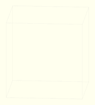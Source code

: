 <!DOCTYPE html PUBLIC "-//W3C//DTD XHTML 1.0 Strict//EN" "http://www.w3.org/TR/xhtml1/DTD/xhtml1-strict.dtd">
<html>
<head>
	<meta http-equiv="Content-Type" content="text/html; charset=UTF-8">
	<title>给可可爱爱的馨儿</title>
	<script type="text/javascript" src="js/jquery.min.js"></script>
	<script type="text/javascript" src="js/jscex.min.js"></script>
	<script type="text/javascript" src="js/jscex-parser.js"></script>
	<script type="text/javascript" src="js/jscex-jit.js"></script>
	<script type="text/javascript" src="js/jscex-builderbase.min.js"></script>
	<script type="text/javascript" src="js/jscex-async.min.js"></script>
	<script type="text/javascript" src="js/jscex-async-powerpack.min.js"></script>
	<script type="text/javascript" src="js/functions.js" charset="utf-8"></script>
	<script type="text/javascript" src="js/love.js" charset="utf-8"></script>
　　<link rel="shortcut icon" href="images/love.ico"/>
	<link rel="bookmark" href="/mages/love.ico"/>
    <style type="text/css">
		body{margin:0;padding:0;background:#ffe;font-size:14px;font-family:'微软雅黑','宋体',sans-serif;color:#231F20;overflow:auto}
		a{color:#000;font-size:14px;}
		#main{width:100%;}
		#wrap{position:relative;margin:0 auto;width:1100px;height:680px;margin-top:10px;}
		#text{width:400px;height:425px;left:60px;top:80px;position:absolute;}
		#code{display:none;font-size:16px;}
		#clock-box{position:absolute;left:60px;top:550px;font-size:28px;display:none;}
		#clock-box a{font-size:28px;text-decoration:none;}
		#clock{margin-left:48px;}
		#clock .digit{font-size:64px;}
		#canvas{margin:0 auto;width:1100px;height:680px;}
		#error{margin:0 auto;text-align:center;margin-top:60px;display:none;}
		.hand{cursor:pointer;}
		.say{margin-left:5px;}
		.space{margin-right:150px;}
	</style>
</head>
<body>
	<audio id="bgm" src="raw/love.mp3" type="audio/mpeg" loop="loop">无法加载BGM</audio>
	<div id="main">
		<div id="wrap">
			<div id="text">
				<div id="code">
					<font color="#FF0000">
						<span class="say">一生有你的陪伴</span><br>
						<span class="say">便是最幸运的事</span><br>
						<span class="say">遇见你</span><br>
						<span class="say">这辈子从没想过要放弃你</span><br>
						<span class="say">我只要你陪我一起走过剩下日子</span><br>
						<span class="say">星星会说话</span><br>
						<span class="say">石头会开花</span><br>
						<span class="say">穿过夏天的栅栏和冬天的风雪过后</span><br>
						<span class="say">你终会抵达</span><br>
						<span class="say">如果全世界都对你恶意相加</span><br>
						<span class="say">我就对你说上一世情话</span><br>
					</font>
				</div>
			</div>
			<div id="clock-box">
				<span><font color="#666666">小可爱，我们相识已经是</font></span>
				<div id="clock"></div>
			</div>
			<canvas id="canvas" width="1100" height="680"></canvas>
		</div>
	</div>
	<script>
	// 以上内容不要修改


	// 2016 是 年
	var year = 2021;
	// 2 是 月
    var month = 4;
    // 2 是 日
    var day = 21;
    // 这是小时
    var hour = 12;
    // 这是分钟
    var minute = 36;
    // 这是秒
    var second = 0;

    // 以下内容不要修改
    var auto_load = true;
    var auto_load_delay = 1000;
	(
	function() {
    var canvas = $('#canvas');
	var bgm = document.getElementById('bgm');
    var width = canvas.width();
    var height = canvas.height();
    canvas.attr("width", width);
    canvas.attr("height", height);
    var opts = {
        seed: {
            x: width / 2 - 20,
            color: "rgb(190, 26, 37)",
            scale: 2
        },
        branch: [[535, 680, 570, 250, 500, 200, 30, 100, [[540, 500, 455, 417, 340, 400, 13, 100, [[450, 435, 434, 430, 394, 395, 2, 40]]], [550, 445, 600, 356, 680, 345, 12, 100, [[578, 400, 648, 409, 661, 426, 3, 80]]], [539, 281, 537, 248, 534, 217, 3, 40], [546, 397, 413, 247, 328, 244, 9, 80, [[427, 286, 383, 253, 371, 205, 2, 40], [498, 345, 435, 315, 395, 330, 4, 60]]], [546, 357, 608, 252, 678, 221, 6, 100, [[590, 293, 646, 277, 648, 271, 2, 80]]]]]],
        bloom: {
            num: 700,
            width: 1080,
            height: 650,
        },
        footer: {
            width: 1200,
            height: 5,
            speed: 10,
        }
    };
    var tree = new Tree(canvas[0], width, height, opts);
    var seed = tree.seed;
    var foot = tree.footer;
    var hold = 1;
 
    canvas.click(function(e) {
        var offset = canvas.offset(),
        x,
        y;
        x = e.pageX - offset.left;
        y = e.pageY - offset.top;
        if (seed.hover(x, y)) {
            hold = 0;
            canvas.unbind("click");
            canvas.unbind("mousemove");
            canvas.removeClass('hand');
			bgm.play();
        }
    }).mousemove(function(e) {
        var offset = canvas.offset(),
        x,
        y;
        x = e.pageX - offset.left;
        y = e.pageY - offset.top;
        canvas.toggleClass('hand', seed.hover(x, y));
    });
    var seedAnimate = eval(Jscex.compile("async",
    function() {
        seed.draw();
        if(auto_load){
            hold = 0;
        }
        while (hold) {
            $await(Jscex.Async.sleep(10));
        }
        while (seed.canScale()) {
            seed.scale(0.95);
            $await(Jscex.Async.sleep(10));
        }
        while (seed.canMove()) {
            seed.move(0, 2);
            foot.draw();
            $await(Jscex.Async.sleep(10));
        }
    }));
    var growAnimate = eval(Jscex.compile("async",
    function() {
        do {
            tree.grow();
            $await(Jscex.Async.sleep(10));
        } while ( tree . canGrow ());
    }));
    var flowAnimate = eval(Jscex.compile("async",
    function() {
        do {
            tree.flower(2);
            $await(Jscex.Async.sleep(10));
        } while ( tree . canFlower ());
    }));
    var moveAnimate = eval(Jscex.compile("async",
    function() {
        tree.snapshot("p1", 240, 0, 610, 680);
        while (tree.move("p1", 500, 0)) {
            foot.draw();
            $await(Jscex.Async.sleep(10));
        }
        foot.draw();
        tree.snapshot("p2", 500, 0, 610, 680);
        canvas.parent().css("background", "url(" + tree.toDataURL('image/png') + ")");
        canvas.css("background", "#ffe");
        $await(Jscex.Async.sleep(300));
        canvas.css("background", "none");
    }));
    var jumpAnimate = eval(Jscex.compile("async",
    function() {
        var ctx = tree.ctx;
        while (true) {
            tree.ctx.clearRect(0, 0, width, height);
            tree.jump();
            foot.draw();
            $await(Jscex.Async.sleep(25));
        }
    }));
    var textAnimate = eval(Jscex.compile("async",
    function() {
        var together = new Date();
        together.setFullYear(year, (month - 1), (day - 1));
        together.setHours(hour);
        together.setMinutes(minute);
        together.setSeconds(second);
        together.setMilliseconds(0);
        $("#code").show().typewriter();
        $("#clock-box").fadeIn(500);
        while (true) {
            timeElapse(together);
            $await(Jscex.Async.sleep(1000));
        }
    }));
	document.addEventListener('DOMContentLoaded', function () {
	  function audioAutoPlay() {
		  bgm.play();
		  document.addEventListener("WeixinJSBridgeReady", function () {
			  bgm.play();
		  }, false);
	  }
	  audioAutoPlay();
	 });
    var runAsync = eval(Jscex.compile("async",
    function() {
        $await(seedAnimate());
        $await(growAnimate());
        $await(flowAnimate());
        $await(moveAnimate());
        textAnimate().start();
        $await(jumpAnimate());
    }));
    runAsync().start();
})();
	</script>
</body>
</html>
<!DOCTYPE html>
<!DOCTYPE html>




<html lang="en">
<head>
<meta charset="UTF-8">
<title>3D立体</title>
<style type="text/css">
	@charset "utf-8";
	*{
		margin:0;
		padding:0;
	}
	body{
		max-width: 100%;
		min-width: 100%;
		height: 100%;
		background-size: cover;
		background-repeat: no-repeat;
		background-attachment: fixed;
		background-size:100% 100%;
		position: absolute;
		margin-left: auto;
		margin-right: auto;
	}
	li{
		list-style: none;
	}
	.box{
		width:200px;
		height:200px;
		background-size: cover;
		background-repeat: no-repeat;
		background-attachment: fixed;
		background-size:100% 100%;
		position: absolute;
		margin-left: 42%;
		margin-top: 22%;
		-webkit-transform-style:preserve-3d;
		-webkit-transform:rotateX(13deg);
		-webkit-animation:move 5s linear infinite;
	}
	.minbox{
		width:100px;
		height:100px;
		position: absolute;
		left:50px;
		top:30px;
		-webkit-transform-style:preserve-3d;
	}
	.minbox li{
		width:100px;
		height:100px;
		position: absolute;
		left:0;
		top:0;
	}
	.minbox li:nth-child(1){
		background: url(../img/01.png) no-repeat 0 0;
		-webkit-transform:translateZ(50px);
	}
	.minbox li:nth-child(2){
		background: url(../img/02.png) no-repeat 0 0;
		-webkit-transform:rotateX(180deg) translateZ(50px);
	}
	.minbox li:nth-child(3){
		background: url(../img/03.png) no-repeat 0 0;
		-webkit-transform:rotateX(-90deg) translateZ(50px);
	}
	.minbox li:nth-child(4){
		background: url(../img/04.png) no-repeat 0 0;
		-webkit-transform:rotateX(90deg) translateZ(50px);
	}
	.minbox li:nth-child(5){
		background: url(../img/05.png) no-repeat 0 0;
		-webkit-transform:rotateY(-90deg) translateZ(50px);
	}
	.minbox li:nth-child(6){
		background: url(../img/06.png) no-repeat 0 0;
		-webkit-transform:rotateY(90deg) translateZ(50px);
	}
	.maxbox li:nth-child(1){
		background: url(../img/1.png) no-repeat 0 0;
		-webkit-transform:translateZ(50px);
	}
	.maxbox li:nth-child(2){
		background: url(../img/2.png) no-repeat 0 0;
		-webkit-transform:translateZ(50px);
	}
	.maxbox li:nth-child(3){
		background: url(../img/3.png) no-repeat 0 0;
		-webkit-transform:rotateX(-90deg) translateZ(50px);
	}
	.maxbox li:nth-child(4){
		background: url(../img/4.png) no-repeat 0 0;
		-webkit-transform:rotateX(90deg) translateZ(50px);
	}
	.maxbox li:nth-child(5){
		background: url(../img/5.png) no-repeat 0 0;
		-webkit-transform:rotateY(-90deg) translateZ(50px);
	}
	.maxbox li:nth-child(6){
		background: url(../img/6.png) no-repeat 0 0;
		-webkit-transform:rotateY(90deg) translateZ(50px);
	}
	.maxbox{
		width: 800px;
		height: 400px;
		position: absolute;
		left: 0;
		top: -20px;
		-webkit-transform-style: preserve-3d;
		
	}
	.maxbox li{
		width: 200px;
		height: 200px;
		background: #fff;
		border:1px solid #ccc;
		position: absolute;
		left: 0;
		top: 0;
		opacity: 0.2;
		-webkit-transition:all 1s ease;
	}
	.maxbox li:nth-child(1){
		-webkit-transform:translateZ(100px);
	}
	.maxbox li:nth-child(2){
		-webkit-transform:rotateX(180deg) translateZ(100px);
	}
	.maxbox li:nth-child(3){
		-webkit-transform:rotateX(-90deg) translateZ(100px);
	}
	.maxbox li:nth-child(4){
		-webkit-transform:rotateX(90deg) translateZ(100px);
	}
	.maxbox li:nth-child(5){
		-webkit-transform:rotateY(-90deg) translateZ(100px);
	}
	.maxbox li:nth-child(6){
		-webkit-transform:rotateY(90deg) translateZ(100px);
	}
	.box:hover ol li:nth-child(1){
		-webkit-transform:translateZ(300px);
		width: 400px;
		height: 400px;
		opacity: 0.8;
		left: -100px;
		top: -100px;
	}
	.box:hover ol li:nth-child(2){
		-webkit-transform:rotateX(180deg) translateZ(300px);
		width: 400px;
		height: 400px;
		opacity: 0.8;
		left: -100px;
		top: -100px;
	}
	.box:hover ol li:nth-child(3){
		-webkit-transform:rotateX(-90deg) translateZ(300px);
		width: 400px;
		height: 400px;
		opacity: 0.8;
		left: -100px;
		top: -100px;
	}
	.box:hover ol li:nth-child(4){
		-webkit-transform:rotateX(90deg) translateZ(300px);
		width: 400px;
		height: 400px;
		opacity: 0.8;
		left: -100px;
		top: -100px;
	}
	.box:hover ol li:nth-child(5){
		-webkit-transform:rotateY(-90deg) translateZ(300px);
		width: 400px;
		height: 400px;
		opacity: 0.8;
		left: -100px;
		top: -100px;
	}
	.box:hover ol li:nth-child(6){
		-webkit-transform:rotateY(90deg) translateZ(300px);
		width: 400px;
		height: 400px;
		opacity: 0.8;
		left: -100px;
		top: -100px;
	}
	@keyframes move{
		0%{
			-webkit-transform: rotateX(13deg) rotateY(0deg);
		}
		100%{
			-webkit-transform:rotateX(13deg) rotateY(360deg);
		}
	}
</style>
</head>
<body>
<div class="box">
	<ul class="minbox">
		<li></li>
		<li></li>
		<li></li>
		<li></li>
		<li></li>
		<li></li>
	</ul>
	<ol class="maxbox">
		<li></li>
		<li></li>
		<li></li>
		<li></li>
		<li></li>
		<li></li>
	</ol>
</div>
</body>
</html>

